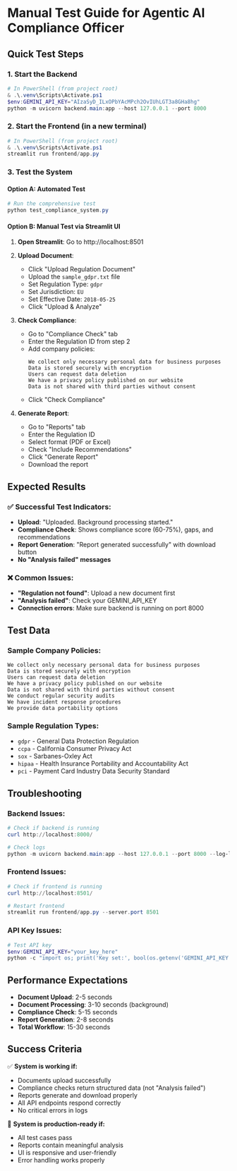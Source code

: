 # Manual Test Guide for Agentic AI Compliance Officer

## Quick Test Steps

### 1. Start the Backend
```powershell
# In PowerShell (from project root)
& .\.venv\Scripts\Activate.ps1
$env:GEMINI_API_KEY="AIzaSyD_ILxOPbYAcMPch2OvIUhLGT3a8GHa8hg"
python -m uvicorn backend.main:app --host 127.0.0.1 --port 8000
```

### 2. Start the Frontend (in a new terminal)
```powershell
# In PowerShell (from project root)
& .\.venv\Scripts\Activate.ps1
streamlit run frontend/app.py
```

### 3. Test the System

#### Option A: Automated Test
```powershell
# Run the comprehensive test
python test_compliance_system.py
```

#### Option B: Manual Test via Streamlit UI

1. **Open Streamlit**: Go to http://localhost:8501

2. **Upload Document**:
   - Click "Upload Regulation Document"
   - Upload the `sample_gdpr.txt` file
   - Set Regulation Type: `gdpr`
   - Set Jurisdiction: `EU`
   - Set Effective Date: `2018-05-25`
   - Click "Upload & Analyze"

3. **Check Compliance**:
   - Go to "Compliance Check" tab
   - Enter the Regulation ID from step 2
   - Add company policies:
     ```
     We collect only necessary personal data for business purposes
     Data is stored securely with encryption
     Users can request data deletion
     We have a privacy policy published on our website
     Data is not shared with third parties without consent
     ```
   - Click "Check Compliance"

4. **Generate Report**:
   - Go to "Reports" tab
   - Enter the Regulation ID
   - Select format (PDF or Excel)
   - Check "Include Recommendations"
   - Click "Generate Report"
   - Download the report

## Expected Results

### ✅ Successful Test Indicators:
- **Upload**: "Uploaded. Background processing started."
- **Compliance Check**: Shows compliance score (60-75%), gaps, and recommendations
- **Report Generation**: "Report generated successfully" with download button
- **No "Analysis failed" messages**

### ❌ Common Issues:
- **"Regulation not found"**: Upload a new document first
- **"Analysis failed"**: Check your GEMINI_API_KEY
- **Connection errors**: Make sure backend is running on port 8000

## Test Data

### Sample Company Policies:
```
We collect only necessary personal data for business purposes
Data is stored securely with encryption
Users can request data deletion
We have a privacy policy published on our website
Data is not shared with third parties without consent
We conduct regular security audits
We have incident response procedures
We provide data portability options
```

### Sample Regulation Types:
- `gdpr` - General Data Protection Regulation
- `ccpa` - California Consumer Privacy Act
- `sox` - Sarbanes-Oxley Act
- `hipaa` - Health Insurance Portability and Accountability Act
- `pci` - Payment Card Industry Data Security Standard

## Troubleshooting

### Backend Issues:
```powershell
# Check if backend is running
curl http://localhost:8000/

# Check logs
python -m uvicorn backend.main:app --host 127.0.0.1 --port 8000 --log-level debug
```

### Frontend Issues:
```powershell
# Check if frontend is running
curl http://localhost:8501/

# Restart frontend
streamlit run frontend/app.py --server.port 8501
```

### API Key Issues:
```powershell
# Test API key
$env:GEMINI_API_KEY="your_key_here"
python -c "import os; print('Key set:', bool(os.getenv('GEMINI_API_KEY')))"
```

## Performance Expectations

- **Document Upload**: 2-5 seconds
- **Document Processing**: 3-10 seconds (background)
- **Compliance Check**: 5-15 seconds
- **Report Generation**: 2-8 seconds
- **Total Workflow**: 15-30 seconds

## Success Criteria

✅ **System is working if:**
- Documents upload successfully
- Compliance checks return structured data (not "Analysis failed")
- Reports generate and download properly
- All API endpoints respond correctly
- No critical errors in logs

🎉 **System is production-ready if:**
- All test cases pass
- Reports contain meaningful analysis
- UI is responsive and user-friendly
- Error handling works properly
